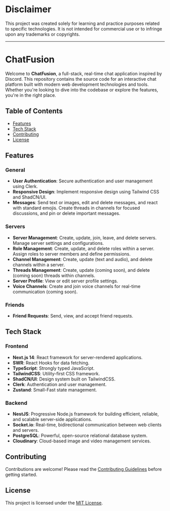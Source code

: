# Disclaimer

This project was created solely for learning and practice purposes related to specific technologies. It is not intended for commercial use or to infringe upon any trademarks or copyrights.

---------------------------------------------------------


# ChatFusion

Welcome to **ChatFusion**, a full-stack, real-time chat application inspired by Discord. This repository contains the source code for an interactive chat platform built with modern web development technologies and tools. Whether you're looking to dive into the codebase or explore the features, you're in the right place.

## Table of Contents

- [Features](#features)
- [Tech Stack](#tech-stack)
- [Contributing](#contributing)
- [License](#license)

## Features

### General
- **User Authentication**: Secure authentication and user management using Clerk.
- **Responsive Design**: Implement responsive design using Tailwind CSS and ShadCN/UI.
- **Messages**: Send text or images, edit and delete messages, and react with standard emojis. Create threads in channels for focused discussions, and pin or delete important messages.

### Servers
- **Server Management**: Create, update, join, leave, and delete servers. Manage server settings and configurations.
- **Role Management**: Create, update, and delete roles within a server. Assign roles to server members and define permissions.
- **Channel Management**: Create, update (text and audio), and delete channels within a server.
- **Threads Management**: Create, update (coming soon), and delete (coming soon) threads within channels.
- **Server Profile**: View or edit server profile settings.
- **Voice Channels**: Create and join voice channels for real-time communication (coming soon).

### Friends
- **Friend Requests**: Send, view, and accept friend requests.

## Tech Stack

### Frontend
- **Next.js 14**: React framework for server-rendered applications.
- **SWR**: React Hooks for data fetching.
- **TypeScript**: Strongly typed JavaScript.
- **TailwindCSS**: Utility-first CSS framework.
- **ShadCN/UI**: Design system built on TailwindCSS.
- **Clerk**: Authentication and user management.
- **Zustand**: Small-Fast state management.

### Backend
- **NestJS**: Progressive Node.js framework for building efficient, reliable, and scalable server-side applications.
- **Socket.io**: Real-time, bidirectional communication between web clients and servers.
- **PostgreSQL**: Powerful, open-source relational database system.
- **Cloudinary**: Cloud-based image and video management services.

## Contributing

Contributions are welcome! Please read the [Contributing Guidelines](CONTRIBUTING.md) before getting started.

## License

This project is licensed under the [MIT License](LICENSE).


